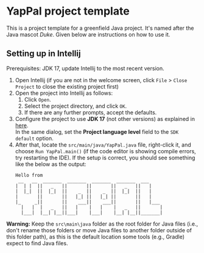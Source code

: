 # YapPal project template

This is a project template for a greenfield Java project. It's named after the Java mascot _Duke_. Given below are instructions on how to use it.

## Setting up in Intellij

Prerequisites: JDK 17, update Intellij to the most recent version.

1. Open Intellij (if you are not in the welcome screen, click `File` > `Close Project` to close the existing project first)
1. Open the project into Intellij as follows:
   1. Click `Open`.
   1. Select the project directory, and click `OK`.
   1. If there are any further prompts, accept the defaults.
1. Configure the project to use **JDK 17** (not other versions) as explained in [here](https://www.jetbrains.com/help/idea/sdk.html#set-up-jdk).<br>
   In the same dialog, set the **Project language level** field to the `SDK default` option.
1. After that, locate the `src/main/java/YapPal.java` file, right-click it, and choose `Run YapPal.main()` (if the code editor is showing compile errors, try restarting the IDE). If the setup is correct, you should see something like the below as the output:
   ```
   Hello from
    __   __  _______  _______  _______  _______  ___     
   |  | |  ||   _   ||       ||       ||   _   ||   |    
   |  |_|  ||  |_|  ||    _  ||    _  ||  |_|  ||   |    
   |       ||       ||   |_| ||   |_| ||       ||   |    
   |_     _||       ||    ___||    ___||       ||   |___
     |   |  |   _   ||   |    |   |    |   _   ||       |
     |___|  |__| |__||___|    |___|    |__| |__||_______|
   ```

**Warning:** Keep the `src\main\java` folder as the root folder for Java files (i.e., don't rename those folders or move Java files to another folder outside of this folder path), as this is the default location some tools (e.g., Gradle) expect to find Java files.

